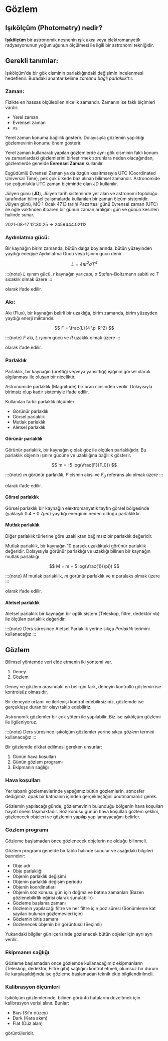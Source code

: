 # Gözlem

## Işıkölçüm (Photometry) nedir?

**Işıkölçüm** bir astronomik nesnenin ışık akısı veya elektromanyetik radyasyonunun yoğunluğunun ölçülmesi ile ilgili bir astronomi tekniğidir.

## Gerekli tanımlar:

Işıkölçüm'de bir gök cisminin parlaklığındaki değişimin incelenmesi hedeflenir. Buradaki anahtar kelime *zamana bağlı parlaklık*'tır.

### Zaman:
Fizikte en hassas ölçülebilen nicelik zamandır. Zamanın ise faklı biçimleri vardır:

- Yerel zaman
- Evrensel zaman
- vs

Yerel zaman konuma bağlılık gösterir. Dolayısıyla gözlemin yapıldığı gözlemevinin konumu önem gösterir. 

Yerel zaman kullanarak yapılan gözlemlerde aynı gök cisminin faklı konum ve zamanlardaki gözlemlerini birleştirmek 
sorunlara neden olacağından, gözlemlerde genelde **Evrensel Zaman** kullanılır.

Eşgüdümlü Evrensel Zaman ya da özgün kısaltmasıyla UTC (Coordinated Universal Time), pek çok ülkede baz alınan bilimsel zamandır. 
Astronomide ise çoğunlukla UTC zaman biçiminde olan JD kullanılır.

Jülyen günü (**JD**), Jülyen tarih sisteminde yer alan ve astronomi topluluğu tarafından bilimsel çalışmalarda 
kullanılan bir zaman ölçüm sistemidir. Jülyen günü, MÖ 1 Ocak 4713 tarihi Pazartesi günü Evrensel zaman (UTC) ile öğle 
vaktinden itibaren bir günün zaman aralığını gün ve günün kesirleri halinde sunar.

2021-08-17 12:30:25 -> 2459444.02112

### Aydınlatma gücü:

Bir kaynağın birim zamanda, bütün dalga boylarında, bütün yüzeyinden yaydığı enerjiye Aydınlatma Gücü veya Işınım gücü denir.


$$
  L = 4 \pi r^2 \sigma T^4
$$

:::{note}
$L$ ışınım gücü, $r$ kaynağın yarıçapı, $\sigma$ Stefan–Boltzmann sabiti ve $T$ sıcaklık olmak üzere
:::

olarak ifade edilir.

### Akı:

Akı (Flux), bir kaynağın belirli bir uzaklığa, birim zamanda, birim yüzeyden yaydığı enerji miktarıdır.

$$
  F = \frac{L}{4 \pi R^2}
$$

:::{note}
$F$ akı, $L$ ışınım gücü ve $R$ uzaklık olmak üzere
:::

olarak ifade edilir.

### Parlaklık

Parlaklık, bir kaynağın (ürettiği ve/veya yansıttığı) ışığının görsel olarak algılanması ile oluşan bir niceliktir.

Astronomide parlaklık (Magnitude) bir oran cinsinden verilir. Dolayısıyla birimsiz olup kadir sistemiyle ifade edilir.

Kullanılan farklı parlaklık ölçümler:

- Görünür parlaklık
- Görsel parlaklık
- Mutlak parlaklık
- Aletsel parlaklık

#### Görünür parlaklık
Görünür parlaklık, bir kaynağın çıplak göz ile ölçülen parlaklığıdır. Bu parlaklık objenin ışınım gücüne ve uzaklığına 
bağlılık gösterir.

$$
m = -5 log(\frac{F}{F_0})
$$

:::{note}
$m$ görünür parlaklık, $F$ cismin akısı ve $F_0$ referans akı olmak üzere
:::

olarak ifade edilir.

#### Görsel parlaklık

Görsel parlaklık bir kaynağın elektromanyetik tayfın görsel bölgesinde (yaklaşık $0.4 - 0.7 \mu m$) yaydığı energinin 
neden olduğu parlaklıktır.

#### Mutlak parlaklık

Diğer parlaklık türlerine göre uzaklıktan bağımsız bir parlaklık değeridir.

Mutlak parlaklık, bir kaynağın 10 parsek uzaklıktaki görünür parlaklık değeridir. Dolayısıyla görünür parlaklığı ve 
uzaklığı bilinen bir kaynağın mutlak parlaklığı

$$
M = m + 5 log(\frac{1}{\pi})
$$

:::{note}
$M$ mutlak parlaklılk, $m$ görünür parlaklık ve $\pi$ paralaks olmak üzere
:::

olarak ifade edilir.

#### Aletsel parlaklık
Aletsel parlaklık bir kaynağın bir optik sistem (Teleskop, filtre, dedektör vb) ile ölçülen parlaklık değeridir.

:::{note}
Ders süresince Aletsel Parlaklık yerine sıkça *Parlaklık* terimini kullanacağız 
:::


## Gözlem

Bilimsel yöntemde veri elde etmenin iki yöntemi var.

1. Deney
2. Gözlem

Deney ve gözlem arasındaki en belirgin fark, deneyin kontrollü gözlemin ise kontrolsüz olmasıdır.

Bir deneyde ortamı ve ilerleyişi kontrol edebilirsiziniz, gözlemde ise gerçekleşe duran bir olayı takip edebiliriz.

Astronomik gözlemler bir çok yötem ile yapılabilir. Biz ise ışıkölçüm gözlemi ile ilgileniyoruz.

:::{note}
Ders süresince ışıkölçüm gözlemler yerine sıkça *gözlem* termini kullanacağız
:::

Bir gözlemde dikkat edilmesi gereken unsurlar:

1. Günün hava koşulları
2. Günün gözlem programı
3. Ekipmanın sağlığı

### Hava koşulları

Yer tabanlı gözlemevlerinde yaptığımız bütün gözlemlerin, atmosfer dediğimiz, opak bir katmanın içinden gerçekleştiğini 
unutmamamız gerek.

Gözlemin yapılacağı günde, gözlemevinin bulunduğu bölgenin hava koşulları hayati önem taşımaktadır. Söz konusu günün hava 
koşulları gözlem şeklini, gözlenecek objeleri ve gözlemin yapılıp yapılamayacağını belirler.


### Gözlem programı

Gözleme başlamadan önce gözlenecek objelerin ne olduğu bilinmeli.

Gözlem programı genelde bir tablo halinde sunulur ve aşağıdaki bilgileri barındırır:

- Obje adı
- Obje parlaklığı
- Objenin parlaklık değişimi
- Objenin parlaklık değişim periodu
- Objenin koordinatları
- Objenin söz konusu gün için doğma ve batma zamanları (Bazen gözlenebilirlik eğirisi olarak sunulabilir)
- Gözleme başlama zamanı
- Gözlemin yapılacağı filtre ve her filtre için poz süresi (Sönümleme kat sayıları bulunan gözlemevleri için)
- Gözlemin bitiş zamanı
- Gözlenecek objenin bir görüntüsü (Seçimli)

Yukarıdaki bilgiler gün içerisinde gözlenecek bütün objeler için ayrı ayrı verilir.

### Ekipmanın sağlığı
Gözleme başlamadan önce gözlemde kullanacağımız ekipmanların (Teleskop, dedektör, Filtre gibi) sağlığını kontrol etmeli, 
olumsuz bir durum ile karşılaşıldığında ise gözleme başlamadan teknik ekip bilgilendirilmeli.

### Kalibrasyon ölçümleri

Işıkölçüm gözlemlerinde, bilinen görüntü hatalarını düzeltmek için kalibrasyon verisi alınır. Bunlar:

- Bias (Sıfır düzey)
- Dark (Kara akım)
- Flat (Düz alan)

görüntüleridir.


